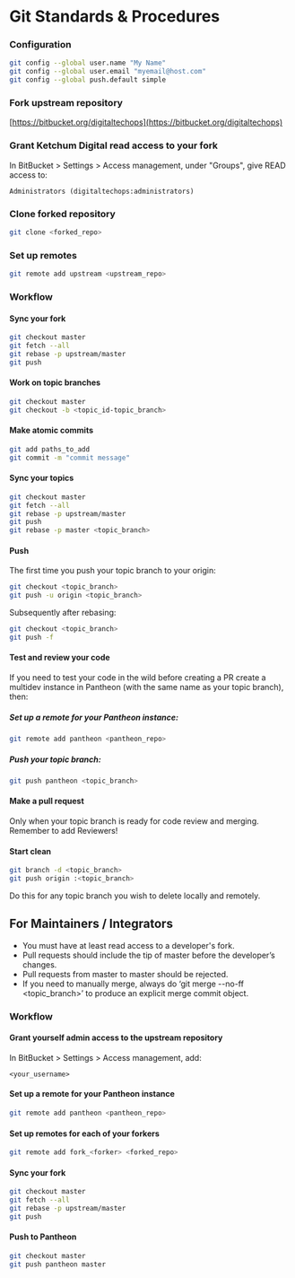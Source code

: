 # Git Standards & Procedures


### Configuration

```sh
git config --global user.name "My Name"
git config --global user.email "myemail@host.com"
git config --global push.default simple
```


### Fork upstream repository

[https://bitbucket.org/digitaltechops](https://bitbucket.org/digitaltechops)


### Grant Ketchum Digital read access to your fork

In BitBucket > Settings > Access management, under "Groups", give READ access to:

```
Administrators (digitaltechops:administrators)
```


### Clone forked repository

```sh
git clone <forked_repo>
```


### Set up remotes

```sh
git remote add upstream <upstream_repo>
```


### Workflow


#### Sync your fork

```sh
git checkout master
git fetch --all
git rebase -p upstream/master
git push
```


#### Work on topic branches

```sh
git checkout master
git checkout -b <topic_id-topic_branch>
```


#### Make atomic commits

```sh
git add paths_to_add
git commit -m "commit message"
```


#### Sync your topics

```sh
git checkout master
git fetch --all
git rebase -p upstream/master
git push
git rebase -p master <topic_branch>
```


#### Push

The first time you push your topic branch to your origin:

```sh
git checkout <topic_branch>
git push -u origin <topic_branch>
```

Subsequently after rebasing:

```sh
git checkout <topic_branch>
git push -f
```


#### Test and review your code

If you need to test your code in the wild before creating a PR create a multidev instance in Pantheon (with the same name as your topic branch), then:

##### Set up a remote for your Pantheon instance:

```sh
git remote add pantheon <pantheon_repo>
```

##### Push your topic branch:

```sh
git push pantheon <topic_branch>
```


#### Make a pull request

Only when your topic branch is ready for code review and merging. Remember to add Reviewers!


#### Start clean

```sh
git branch -d <topic_branch>
git push origin :<topic_branch>
```

Do this for any topic branch you wish to delete locally and remotely.


## For Maintainers / Integrators

- You must have at least read access to a developer's fork.
- Pull requests should include the tip of master before the developer’s changes.
- Pull requests from master to master should be rejected.
- If you need to manually merge, always do ‘git merge --no-ff <topic_branch>’ to produce an explicit merge commit object.


### Workflow


#### Grant yourself admin access to the upstream repository

In BitBucket > Settings > Access management, add:

```
<your_username>
```


#### Set up a remote for your Pantheon instance

```sh
git remote add pantheon <pantheon_repo>
```


#### Set up remotes for each of your forkers

```sh
git remote add fork_<forker> <forked_repo>
```


#### Sync your fork

```sh
git checkout master
git fetch --all
git rebase -p upstream/master
git push
```


#### Push to Pantheon

```sh
git checkout master
git push pantheon master
```
